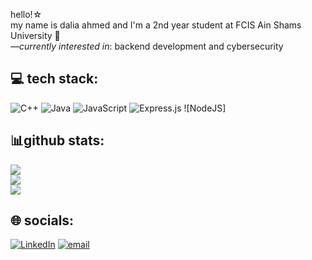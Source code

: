 hello!☆  
my name is dalia ahmed and I'm a 2nd year student at FCIS Ain Shams University 👾  
<em>—currently interested in</em>: backend development and cybersecurity

## 💻 tech stack:
![C++](https://img.shields.io/badge/c++-%2300599C.svg?style=flat&logo=c%2B%2B&logoColor=white) ![Java](https://img.shields.io/badge/java-%23ED8B00.svg?style=flat&logo=openjdk&logoColor=white) ![JavaScript](https://img.shields.io/badge/javascript-%23323330.svg?style=flat&logo=javascript&logoColor=%23F7DF1E) ![Express.js](https://img.shields.io/badge/express.js-%23404d59.svg?style=flat&logo=express&logoColor=%2361DAFB) ![NodeJS]
## 📊github stats:
![](https://github-readme-stats.vercel.app/api?username=daliamirghani&theme=dark&hide_border=false&include_all_commits=false&count_private=false)<br/>
![](https://nirzak-streak-stats.vercel.app/?user=daliamirghani&theme=dark&hide_border=false)<br/>
![](https://github-readme-stats.vercel.app/api/top-langs/?username=daliamirghani&theme=dark&hide_border=false&include_all_commits=false&count_private=false&layout=compact)
## 🌐 socials:
[![LinkedIn](https://img.shields.io/badge/LinkedIn-%230077B5.svg?logo=linkedin&logoColor=white)](https://linkedin.com/in/daliamirghani) [![email](https://img.shields.io/badge/Email-D14836?logo=gmail&logoColor=white)](mailto:dalia.a.mirghani@gmail.com) 
